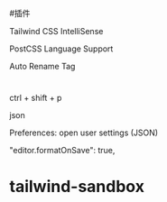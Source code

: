 #插件

Tailwind CSS IntelliSense

PostCSS Language Support

Auto Rename Tag

#

ctrl + shift + p

json

Preferences: open user settings (JSON)

"editor.formatOnSave": true,

# tailwind-sandbox
